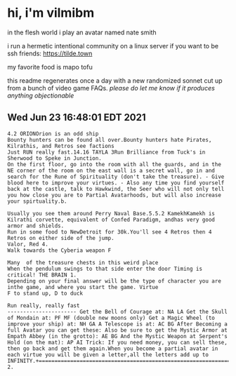 # hi, i'm vilmibm

in the flesh world i play an avatar named nate smith

i run a hermetic intentional community on a linux server if you want to be ssh friends: https://tilde.town

my favorite food is mapo tofu

this readme regenerates once a day with a new randomized sonnet cut up from a bunch of video game FAQs.
_please do let me know if it produces anything objectionable_

## Wed Jun 23 16:48:01 EDT 2021

    4.2 ORIONOrion is an odd ship
    Bounty hunters can be found all over.Bounty hunters hate Pirates, Kilrathis, and Retros see factions
    Just RUN really fast.14.16 TAYLA 3Run Brilliance from Tuck's in Sherwood to Speke in Junction.
    On the first floor, go into the room with all the guards, and in the NE corner of the room on the east wall is a secret wall, go in and search for the Rune of Spirituality (don't take the treasure). - Give blood here to improve your virtues. - Also any time you find yourself back at the castle, talk to Hawkwind, the Seer who will not only tell you how close you are to Partial Avatarhoods, but will also increase your spirtuality.b.
    
    Usually you see them around Perry Naval Base.5.5.2 KamekhKamekh is Kilrathi corvette, equivalent of Confed Paradigm, andhas very good armor and shields.
    Run in some food to NewDetroit for 30k.You'll see 4 Retros then 4 Retros on either side of the jump.
    Valor, Red 4.
    Walk towards the Cyberia weapon F
    
    Many  of the treasure chests in this weird place
    When the pendulum swings to that side enter the door Timing is critical! THE BRAIN 1.
    Depending on your final answer will be the type of character you are inthe game, and where you start the game. Virtue
    F to stand up, D to duck
    
    Run really, really fast
    ---------------------- Get the Bell of Courage at: NA LA Get the Skull of Mondain at: PF MF (double new moons only) Get a Magic Wheel (to improve your ship) at: NH GA A Telescope is at: AC BG After Becoming a full Avatar you can get these: Also be sure to get the Mystic Armor at Empath Abbey (in the grotto): AE BG And the Mystic Weapon at Serpent's Hold (on the mat): AP AI Trick: If you need money, you can sell these, then go back and get them again.When you become a partial avatar in each virtue you will be given a letter,all the letters add up to INFINITY.+=============================================================================+| 2.
